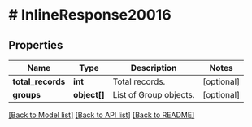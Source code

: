# # InlineResponse20016

## Properties

Name | Type | Description | Notes
------------ | ------------- | ------------- | -------------
**total_records** | **int** | Total records. | [optional] 
**groups** | **object[]** | List of Group objects. | [optional] 

[[Back to Model list]](../../README.md#documentation-for-models) [[Back to API list]](../../README.md#documentation-for-api-endpoints) [[Back to README]](../../README.md)


